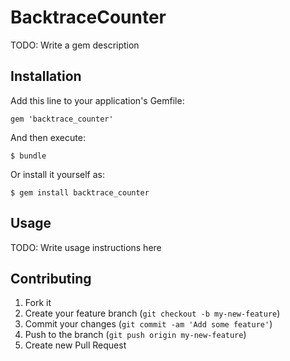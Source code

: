 # BacktraceCounter

TODO: Write a gem description

## Installation

Add this line to your application's Gemfile:

    gem 'backtrace_counter'

And then execute:

    $ bundle

Or install it yourself as:

    $ gem install backtrace_counter

## Usage

TODO: Write usage instructions here

## Contributing

1. Fork it
2. Create your feature branch (`git checkout -b my-new-feature`)
3. Commit your changes (`git commit -am 'Add some feature'`)
4. Push to the branch (`git push origin my-new-feature`)
5. Create new Pull Request
